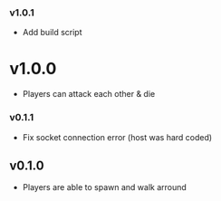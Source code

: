 ### v1.0.1

- Add build script

# v1.0.0

- Players can attack each other & die

### v0.1.1

- Fix socket connection error (host was hard coded)

## v0.1.0

- Players are able to spawn and walk arround

